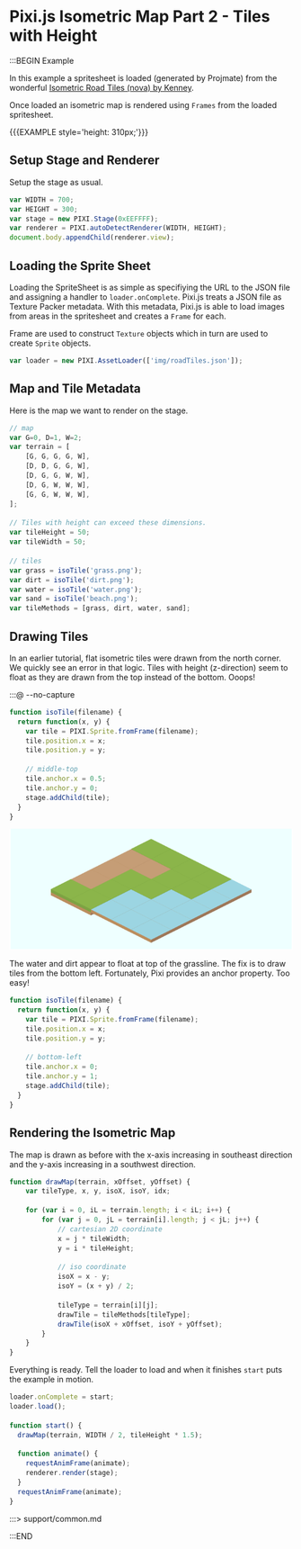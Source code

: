 # Pixi.js Isometric Map Part 2 - Tiles with Height

:::BEGIN Example

In this example a spritesheet is loaded (generated by Projmate) from the wonderful
[Isometric Road Tiles (nova) by Kenney](http://kenney.nl/assets).

Once loaded an isometric map is rendered using `Frames` from the loaded spritesheet.

{{{EXAMPLE style='height: 310px;'}}}


## Setup Stage and Renderer

Setup the stage as usual.

```js
var WIDTH = 700;
var HEIGHT = 300;
var stage = new PIXI.Stage(0xEEFFFF);
var renderer = PIXI.autoDetectRenderer(WIDTH, HEIGHT);
document.body.appendChild(renderer.view);
```

## Loading the Sprite Sheet

Loading the SpriteSheet is as simple as specifiying the URL to the JSON file
and assigning a handler to `loader.onComplete`. Pixi.js
treats a JSON file as Texture Packer metadata. With this metadata,
Pixi.js is able to load images from areas in the spritesheet and creates a `Frame`
for each.

Frame are used to construct `Texture` objects which in turn are used to create `Sprite` objects.

```js
var loader = new PIXI.AssetLoader(['img/roadTiles.json']);
```

## Map and Tile Metadata

Here is the map we want to render on the stage.

```js
// map
var G=0, D=1, W=2;
var terrain = [
    [G, G, G, G, W],
    [D, D, G, G, W],
    [D, G, G, W, W],
    [D, G, W, W, W],
    [G, G, W, W, W],
];

// Tiles with height can exceed these dimensions.
var tileHeight = 50;
var tileWidth = 50;

// tiles
var grass = isoTile('grass.png');
var dirt = isoTile('dirt.png');
var water = isoTile('water.png');
var sand = isoTile('beach.png');
var tileMethods = [grass, dirt, water, sand];
```

## Drawing Tiles

In an earlier tutorial, flat isometric tiles were drawn from the north corner. We quickly see
an error in that logic. Tiles with height (z-direction) seem to float as they are drawn
from the top instead of the bottom. Ooops!

:::@ --no-capture

```js
function isoTile(filename) {
  return function(x, y) {
    var tile = PIXI.Sprite.fromFrame(filename);
    tile.position.x = x;
    tile.position.y = y;

    // middle-top
    tile.anchor.x = 0.5;
    tile.anchor.y = 0;
    stage.addChild(tile);
  }
}
```

![water floating](examples/img/spritesheet-floating-water.png)

The water and dirt appear to float at top of the grassline. The fix
is to draw tiles from the bottom left. Fortunately,
Pixi provides an anchor property. Too easy!

```js
function isoTile(filename) {
  return function(x, y) {
    var tile = PIXI.Sprite.fromFrame(filename);
    tile.position.x = x;
    tile.position.y = y;

    // bottom-left
    tile.anchor.x = 0;
    tile.anchor.y = 1;
    stage.addChild(tile);
  }
}
```

## Rendering the Isometric Map

The map is drawn as before with the x-axis increasing
in southeast direction and the y-axis increasing in a southwest direction.

```js
function drawMap(terrain, xOffset, yOffset) {
    var tileType, x, y, isoX, isoY, idx;

    for (var i = 0, iL = terrain.length; i < iL; i++) {
        for (var j = 0, jL = terrain[i].length; j < jL; j++) {
            // cartesian 2D coordinate
            x = j * tileWidth;
            y = i * tileHeight;

            // iso coordinate
            isoX = x - y;
            isoY = (x + y) / 2;

            tileType = terrain[i][j];
            drawTile = tileMethods[tileType];
            drawTile(isoX + xOffset, isoY + yOffset);
        }
    }
}

```

Everything is ready. Tell the loader to load and when it finishes
`start` puts the example in motion.

```js
loader.onComplete = start;
loader.load();

function start() {
  drawMap(terrain, WIDTH / 2, tileHeight * 1.5);

  function animate() {
    requestAnimFrame(animate);
    renderer.render(stage);
  }
  requestAnimFrame(animate);
}
```

:::> support/common.md

:::END

